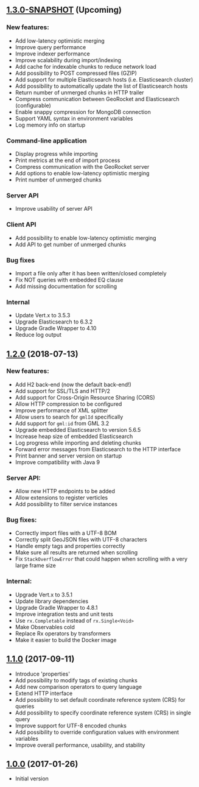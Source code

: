 <a name="1.3.0"></a>
## [1.3.0-SNAPSHOT](https://github.com/georocket/georocket/compare/v1.2.0...master) (Upcoming)

### New features:

* Add low-latency optimistic merging
* Improve query performance
* Improve indexer performance
* Improve scalability during import/indexing
* Add cache for indexable chunks to reduce network load
* Add possibility to POST compressed files (GZIP)
* Add support for multiple Elasticsearch hosts (i.e. Elasticsearch cluster)
* Add possibility to automatically update the list of Elasticsearch hosts
* Return number of unmerged chunks in HTTP trailer
* Compress communication between GeoRocket and Elasticsearch (configurable)
* Enable snappy compression for MongoDB connection
* Support YAML syntax in environment variables
* Log memory info on startup

### Command-line application

* Display progress while importing
* Print metrics at the end of import process
* Compress communication with the GeoRocket server
* Add options to enable low-latency optimistic merging
* Print number of unmerged chunks

### Server API

* Improve usability of server API

### Client API

* Add possibility to enable low-latency optimistic merging
* Add API to get number of unmerged chunks

### Bug fixes

* Import a file only after it has been written/closed completely
* Fix NOT queries with embedded EQ clause
* Add missing documentation for scrolling

### Internal

* Update Vert.x to 3.5.3
* Upgrade Elasticsearch to 6.3.2
* Upgrade Gradle Wrapper to 4.10
* Reduce log output

<a name="1.2.0"></a>
## [1.2.0](https://github.com/georocket/georocket/compare/v1.1.0...v1.2.0) (2018-07-13)

### New features:

* Add H2 back-end (now the default back-end!)
* Add support for SSL/TLS and HTTP/2
* Add support for Cross-Origin Resource Sharing (CORS)
* Allow HTTP compression to be configured
* Improve performance of XML splitter
* Allow users to search for `gmlId` specifically
* Add support for `gml:id` from GML 3.2
* Upgrade embedded Elasticsearch to version 5.6.5
* Increase heap size of embedded Elasticsearch
* Log progress while importing and deleting chunks
* Forward error messages from Elasticsearch to the HTTP interface
* Print banner and server version on startup
* Improve compatibility with Java 9

### Server API:

* Allow new HTTP endpoints to be added
* Allow extensions to register verticles
* Add possibility to filter service instances

### Bug fixes:

* Correctly import files with a UTF-8 BOM
* Correctly split GeoJSON files with UTF-8 characters
* Handle empty tags and properties correctly
* Make sure all results are returned when scrolling 
* Fix `StackOverflowError` that could happen when scrolling with a very large
  frame size

### Internal:

* Upgrade Vert.x to 3.5.1
* Update library dependencies
* Upgrade Gradle Wrapper to 4.8.1
* Improve integration tests and unit tests
* Use `rx.Completable` instead of `rx.Single<Void>`
* Make Observables cold
* Replace Rx operators by transformers
* Make it easier to build the Docker image

<a name="1.1.0"></a>
## [1.1.0](https://github.com/georocket/georocket/compare/v1.0.0...v1.1.0) (2017-09-11)

* Introduce 'properties'
* Add possibility to modify tags of existing chunks
* Add new comparison operators to query language
* Extend HTTP interface
* Add possibility to set default coordinate reference system (CRS) for queries
* Add possibility to specify coordinate reference system (CRS) in single query
* Improve support for UTF-8 encoded chunks
* Add possibility to override configuration values with environment variables
* Improve overall performance, usability, and stability

<a name="1.0.0"></a>
## [1.0.0](https://github.com/georocket/georocket/) (2017-01-26)

* Initial version

